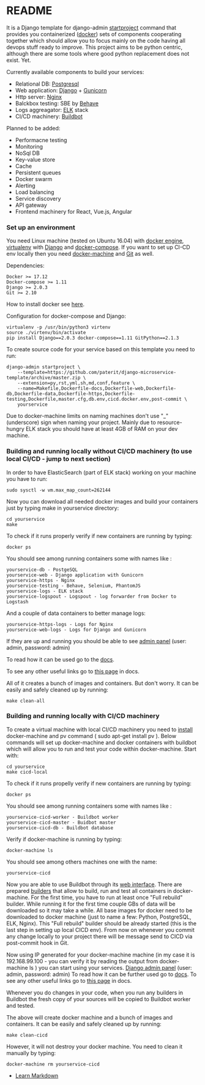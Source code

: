 # README #

It is a Django template for django-admin [startproject](https://docs.djangoproject.com/en/1.10/ref/django-admin/#startproject) command that provides you containerized ([docker](https://www.docker.com/)) sets of components cooperating together which should allow you to focus mainly on the code having all devops stuff ready to improve.
This project aims to be python centric, although there are some tools where good python replacement does not exist. Yet.

Currently available components to build your services:
- Relational DB: [Postgresql](https://www.postgresql.org/)
- Web application: [Django](https://www.djangoproject.com/) + [Gunicorn](http://gunicorn.org/) 
- Http server: [Nginx](https://nginx.org/) 
- Balckbox testing: SBE by [Behave](http://pythonhosted.org/behave/)
- Logs aggreagator: [ELK](https://www.elastic.co/products) stack
- CI/CD machinery: [Buildbot](http://buildbot.net/)

Planned to be added:
- Performacne testing
- Monitoring
- NoSql DB
- Key-value store
- Cache
- Persistent queues 
- Docker swarm
- Alerting
- Load balancing 
- Service discovery
- API gateway
- Frontend machinery for React, Vue.js, Angular

### Set up an environment ###

You need Linux machine (tested on Ubuntu 16.04) with [docker engine](https://docs.docker.com/engine/), [virtualenv](https://virtualenv.pypa.io/en/stable/) with [Django](https://www.djangoproject.com/) and [docker-compose](https://docs.docker.com/compose/). If you want to set up CI-CD env locally then you need [docker-machine](https://docs.docker.com/machine/) and [Git](https://git-scm.com/) as well.

Dependencies:

    Docker >= 17.12
    Docker-compose >= 1.11
    Django >= 2.0.3
    Git >= 2.10

How to install docker see [here](https://docs.docker.com/engine/installation/).

Configuration for docker-compose and Django:

    virtualenv -p /usr/bin/python3 virtenv
    source ./virtenv/bin/activate
    pip install Django==2.0.3 docker-compose==1.11 GitPython==2.1.3
    
To create source code for your service based on this template you need to run:

    django-admin startproject \
        --template=https://github.com/paterit/django-microservice-template/archive/master.zip \
        --extension=py,rst,yml,sh,md,conf,feature \
        --name=Makefile,Dockerfile-docs,Dockerfile-web,Dockerfile-db,Dockerfile-data,Dockerfile-https,Dockerfile-testing,Dockerfile,master.cfg,db.env,cicd.docker.env,post-commit \
        yourservice

Due to docker-machine limits on naming machines don't use "_" (underscore) sign when naming your project.
Mainly due to resource-hungry ELK stack you should have at least 4GB of RAM on your dev machine.

### Building and running locally without CI/CD machinery (to use local CI/CD - jump to next section)
In order to have ElasticSearch (part of ELK stack) working on your machine you have to run:

    sudo sysctl -w vm.max_map_count=262144

Now you can download all needed docker images and build your containers just by typing make in yourservice directory:

    cd yourservice
    make

To check if it runs properly verify if new containers are running by typing:

    docker ps

You should see among running containers some with names like :

    yourservice-db - PostgeSQL
    yourservice-web - Django application with Gunicorn
    yourservice-https - Nginx
    yourservice-testing - Behave, Selenium, PhantomJS
    yourservice-logs - ELK stack
    yourservice-logspout - Logspout - log forwarder from Docker to Logstash

And a couple of data containers to better manage logs:

    yourservice-https-logs - Logs for Nginx
    yourservice-web-logs - Logs for Django and Gunicorn

If they are up and running you should be able to see [admin panel](http://localhost/admin) (user: admin, password: admin)

To read how it can be used go to the [docs](http://localhost/docs).

To see any other useful links go to [this page](http://localhost/docs/links_page.html) in docs.

All of it creates a bunch of images and containers. But don't worry. It can be easily and safely cleaned up by running:

    make clean-all

### Building and running locally with CI/CD machinery
To create a virtual machine with local CI/CD machinery you need to [install](https://docs.docker.com/machine/install-machine/#install-machine-directly) docker-machine and pv command ( sudo apt-get install pv ).
Below commands will set up docker-machine and docker containers with buildbot which will allow you to run and test your code within docker-machine. Start with:

    cd yourservice
    make cicd-local

To check if it runs propelly verify if new containers are running by typing:

    docker ps

You should see among running containers some with names like :

    yourservice-cicd-worker - Buildbot worker
    yourservice-cicd-master - Buidbot master
    yourservice-cicd-db - Buildbot database
    
Verify if docker-machine is running by typing:

    docker-machine ls
    
You should see among others machines one with the name:

    yourservice-cicd
    
Now you are able to use Buildbot through its [web interface](http://localhost:8010/). There are prepared [builders](http://localhost:8010/#/builders) that allow to build, run and test all containers in docker-machine.
For the first time, you have to run at least once "Full rebuild" builder. While running it for the first time couple GBs of data will be downloaded so it may take a while. All base images for docker need to be downloaded to docker machine (just to name a few: Python, PostgreSQL, ELK, Nginx).
This "Full rebuild" builder should be already started (this is the last step in setting up local CICD env).
From now on whenever you commit any change locally to your project there will be message send to CICD via post-commit hook in Git.

Now using IP generated for your docker-machine machine (in my case it is 192.168.99.100 - you can verify it by reading the output from docker-machine ls ) you can start using your services.
[Django admin panel](http://192.168.99.100/admin) (user: admin, password: admin)
To read how it can be further used go to [docs](http://192.168.99.100/docs).
To see any other useful links go to [this page](http://192.168.99.100/docs/links_page.html) in docs.

Whenever you do changes in your code, when you run any builders in Buildbot the fresh copy of your sources will be copied to Buildbot worker and tested.

The above will create docker machine and a bunch of images and containers. It can be easily and safely cleaned up by running:

    make clean-cicd

However, it will not destroy your docker machine. You need to clean it manually by typing:

    docker-machine rm yourservice-cicd



* [Learn Markdown](https://bitbucket.org/tutorials/markdowndemo)
